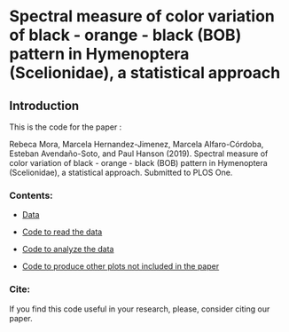 # Spectral measure of color variation of black - orange - black (BOB) pattern in Hymenoptera (Scelionidae), a statistical approach

## Introduction

This is the code for the paper :

Rebeca Mora, Marcela Hernandez-Jimenez, Marcela Alfaro-Córdoba, Esteban Avendaño-Soto, and Paul Hanson (2019). Spectral measure of color variation of black - orange - black (BOB) pattern in Hymenoptera (Scelionidae), a statistical approach. Submitted to PLOS One.

### Contents:

* [Data]()

* [Code to read the data]()

* [Code to analyze the data]()

* [Code to produce other plots not included in the paper]()

### Cite:

If you find this code useful in your research, please, consider citing our paper.
